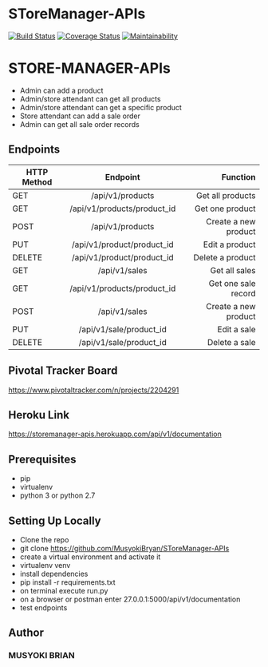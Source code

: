 # SToreManager-APIs
[![Build Status](https://travis-ci.org/MusyokiBryan/SToreManager-APIs.svg?branch=fixes-for-badges-161452294)](https://travis-ci.org/MusyokiBryan/SToreManager-APIs) [![Coverage Status](https://coveralls.io/repos/github/MusyokiBryan/StoreManager-APIv1/badge.svg?branch=tavis-config)](https://coveralls.io/github/MusyokiBryan/StoreManager-APIv1?branch=tavis-config)  [![Maintainability](https://api.codeclimate.com/v1/badges/c63a623d87c2cbf91ddb/maintainability)](https://codeclimate.com/github/MusyokiBryan/SToreManager-APIs/maintainability) 

# STORE-MANAGER-APIs
- Admin can add a product
- Admin/store attendant can get all products
- Admin/store attendant can get a specific product
- Store attendant can add a sale order
- Admin can get all sale order records

## Endpoints

| HTTP Method   |     Endpoint                |     Function            |
| ------------- |:--------------------------: | -----------------------:|
| GET           | /api/v1/products            |   Get all products      |
| GET           | /api/v1/products/product_id |   Get one product       |
| POST          | /api/v1/products            |   Create a new product  |
| PUT           | /api/v1/product/product_id  |   Edit a  product       |
| DELETE        | /api/v1/product/product_id  |   Delete a product      |
| GET           | /api/v1/sales               |   Get all sales         |
| GET           | /api/v1/products/product_id |   Get one sale record   |
| POST          | /api/v1/sales               |   Create a new product  |
| PUT           | /api/v1/sale/product_id     |   Edit a  sale          |
| DELETE        | /api/v1/sale/product_id     |   Delete a sale         |



## Pivotal Tracker Board
https://www.pivotaltracker.com/n/projects/2204291

## Heroku Link
https://storemanager-apis.herokuapp.com/api/v1/documentation

## Prerequisites
- pip
- virtualenv
- python 3 or python 2.7

## Setting Up Locally
- Clone the repo
- git clone https://github.com/MusyokiBryan/SToreManager-APIs
- create a virtual environment and activate it
- virtualenv venv
- install dependencies
- pip install -r requirements.txt
- on terminal execute run.py
- on a browser or postman enter 27.0.0.1:5000/api/v1/documentation
- test endpoints

## Author
### MUSYOKI BRIAN